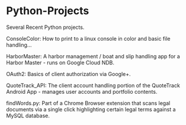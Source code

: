 # Python-Projects

Several Recent Python projects.

ConsoleColor: How to print to a linux console in color and basic file handling...

HarborMaster: A harbor management / boat and slip handling app for a Harbor Master - runs on Google Cloud NDB.

OAuth2: Basics of client authorization via Google+.

QuoteTrack_API: The client account handling portion of the QuoteTrack Android App - manages user accounts and portfolio contents.

findWords.py: Part of a Chrome Browser extension that scans legal documents via a single click highlighting certain legal terms against a MySQL database.
